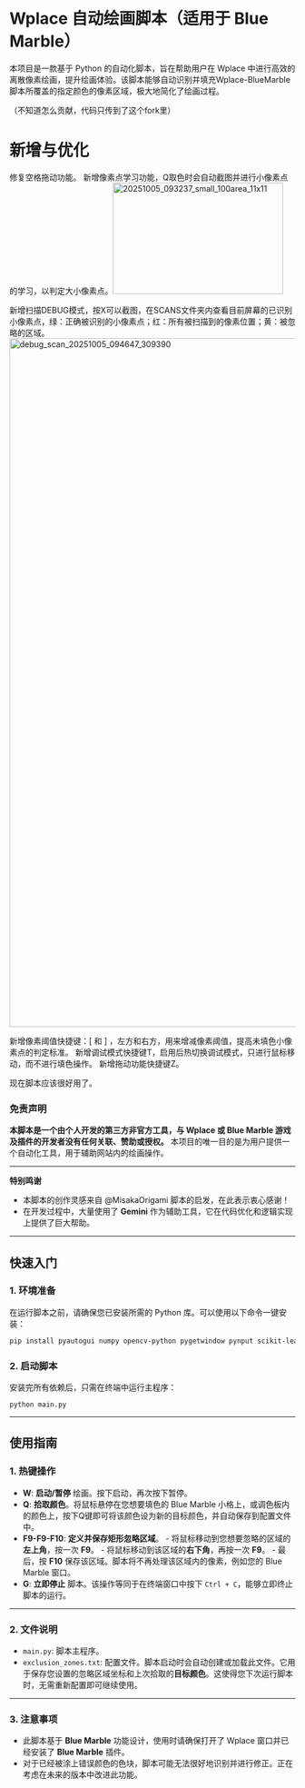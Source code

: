 # Wplace 自动绘画脚本（适用于 Blue Marble）

本项目是一款基于 Python 的自动化脚本，旨在帮助用户在 Wplace 中进行高效的离散像素绘画，提升绘画体验。该脚本能够自动识别并填充Wplace-BlueMarble脚本所覆盖的指定颜色的像素区域，极大地简化了绘画过程。

（不知道怎么贡献，代码只传到了这个fork里）

# 新增与优化
修复空格拖动功能。
新增像素点学习功能，Q取色时会自动截图并进行小像素点的学习，以判定大小像素点。<img width="300" height="196" alt="20251005_093237_small_100area_11x11" src="https://github.com/user-attachments/assets/7cc9c2ed-389c-4ff9-b01e-e07f5997b6f5" />

新增扫描DEBUG模式，按X可以截图，在SCANS文件夹内查看目前屏幕的已识别小像素点，绿：正确被识别的小像素点；红：所有被扫描到的像素位置；黄：被忽略的区域。<img width="3458" height="1213" alt="debug_scan_20251005_094647_309390" src="https://github.com/user-attachments/assets/8b0213b3-91ca-4877-9b96-8f1bda563b62" />

新增像素阈值快捷键：[ 和 ] ，左方和右方，用来增减像素阈值，提高未填色小像素点的判定标准。
新增调试模式快捷键T，启用后热切换调试模式，只进行鼠标移动，而不进行填色操作。
新增拖动功能快捷键Z。

现在脚本应该很好用了。
### 免责声明

**本脚本是一个由个人开发的第三方非官方工具，与 Wplace 或 Blue Marble 游戏及插件的开发者没有任何关联、赞助或授权。** 本项目的唯一目的是为用户提供一个自动化工具，用于辅助网站内的绘画操作。

---

**特别鸣谢**

* 本脚本的创作灵感来自 @MisakaOrigami 脚本的启发，在此表示衷心感谢！
* 在开发过程中，大量使用了 **Gemini** 作为辅助工具，它在代码优化和逻辑实现上提供了巨大帮助。

---



## 快速入门

### 1. 环境准备

在运行脚本之前，请确保您已安装所需的 Python 库。可以使用以下命令一键安装：

```bash
pip install pyautogui numpy opencv-python pygetwindow pynput scikit-learn pywin32
```



### 2. 启动脚本

安装完所有依赖后，只需在终端中运行主程序：

```
python main.py
```

------



## 使用指南



### 1. 热键操作

- **W**: **启动/暂停** 绘画。按下启动，再次按下暂停。
- **Q**: **拾取颜色**。将鼠标悬停在您想要填色的 Blue Marble 小格上，或调色板内的颜色上，按下Q键即可将该颜色设为新的目标颜色，并自动保存到配置文件中。
- **F9-F9-F10**: **定义并保存矩形忽略区域**。  - 将鼠标移动到您想要忽略的区域的**左上角**，按一次 **F9**。  - 将鼠标移动到该区域的**右下角**，再按一次 **F9**。  - 最后，按 **F10** 保存该区域。脚本将不再处理该区域内的像素，例如您的 Blue Marble 窗口。
- **G**: **立即停止** 脚本。该操作等同于在终端窗口中按下 `Ctrl + C`，能够立即终止脚本的运行。

------



### 2. 文件说明

- `main.py`: 脚本主程序。
- `exclusion_zones.txt`: 配置文件。脚本启动时会自动创建或加载此文件。它用于保存您设置的忽略区域坐标和上次拾取的**目标颜色**。这使得您下次运行脚本时，无需重新配置即可继续使用。

------



### 3. 注意事项

- 此脚本基于 **Blue Marble** 功能设计，使用时请确保打开了 Wplace 窗口并已经安装了 **Blue Marble** 插件。
- 对于已经被涂上错误颜色的色块，脚本可能无法很好地识别并进行修正。正在考虑在未来的版本中改进此功能。



